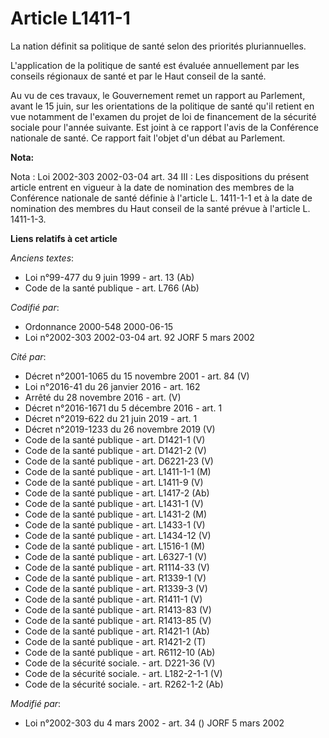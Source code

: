 # Article L1411-1

La nation définit sa politique de santé selon des priorités pluriannuelles.

L'application de la politique de santé est évaluée annuellement par les conseils régionaux de santé et par le Haut conseil de
la santé.

Au vu de ces travaux, le Gouvernement remet un rapport au Parlement, avant le 15 juin, sur les orientations de la politique
de santé qu'il retient en vue notamment de l'examen du projet de loi de financement de la sécurité sociale pour l'année
suivante. Est joint à ce rapport l'avis de la Conférence nationale de santé. Ce rapport fait l'objet d'un débat au Parlement.

**Nota:**

Nota : Loi 2002-303 2002-03-04 art. 34 III : Les dispositions du présent article entrent en vigueur à la date de nomination
des membres de la Conférence nationale de santé définie à l'article L. 1411-1-1 et à la date de nomination des membres du
Haut conseil de la santé prévue à l'article L. 1411-1-3.

**Liens relatifs à cet article**

_Anciens textes_:

  - Loi n°99-477 du 9 juin 1999 - art. 13 (Ab)
  - Code de la santé publique - art. L766 (Ab)

_Codifié par_:

  - Ordonnance 2000-548 2000-06-15
  - Loi n°2002-303 2002-03-04 art. 92 JORF 5 mars 2002

_Cité par_:

  - Décret n°2001-1065 du 15 novembre 2001 - art. 84 (V)
  - Loi n°2016-41 du 26 janvier 2016 - art. 162
  - Arrêté du 28 novembre 2016 - art. (V)
  - Décret n°2016-1671 du 5 décembre 2016 - art. 1
  - Décret n°2019-622 du 21 juin 2019 - art. 1
  - Décret n°2019-1233 du 26 novembre 2019 (V)
  - Code de la santé publique - art. D1421-1 (V)
  - Code de la santé publique - art. D1421-2 (V)
  - Code de la santé publique - art. D6221-23 (V)
  - Code de la santé publique - art. L1411-1-1 (M)
  - Code de la santé publique - art. L1411-9 (V)
  - Code de la santé publique - art. L1417-2 (Ab)
  - Code de la santé publique - art. L1431-1 (V)
  - Code de la santé publique - art. L1431-2 (M)
  - Code de la santé publique - art. L1433-1 (V)
  - Code de la santé publique - art. L1434-12 (V)
  - Code de la santé publique - art. L1516-1 (M)
  - Code de la santé publique - art. L6327-1 (V)
  - Code de la santé publique - art. R1114-33 (V)
  - Code de la santé publique - art. R1339-1 (V)
  - Code de la santé publique - art. R1339-3 (V)
  - Code de la santé publique - art. R1411-1 (V)
  - Code de la santé publique - art. R1413-83 (V)
  - Code de la santé publique - art. R1413-85 (V)
  - Code de la santé publique - art. R1421-1 (Ab)
  - Code de la santé publique - art. R1421-2 (T)
  - Code de la santé publique - art. R6112-10 (Ab)
  - Code de la sécurité sociale. - art. D221-36 (V)
  - Code de la sécurité sociale. - art. L182-2-1-1 (V)
  - Code de la sécurité sociale. - art. R262-1-2 (Ab)

_Modifié par_:

  - Loi n°2002-303 du 4 mars 2002 - art. 34 () JORF 5 mars 2002

